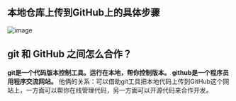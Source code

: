 ## 本地仓库上传到GitHub上的具体步骤
![image](https://user-images.githubusercontent.com/110010605/187809650-c56c6d3e-b035-4ca9-ad87-a320a26439dd.png)

## git 和 GitHub 之间怎么合作？
**git是一个代码版本控制工具。运行在本地，帮你控制版本。** 
**github是一个程序员用程序交流网站。** 
他俩的关系：可以借助git工具把本地代码上传到GitHub这个网站上，一方面可以帮你在线管理代码，另一方面可以开源代码来合作开发。


